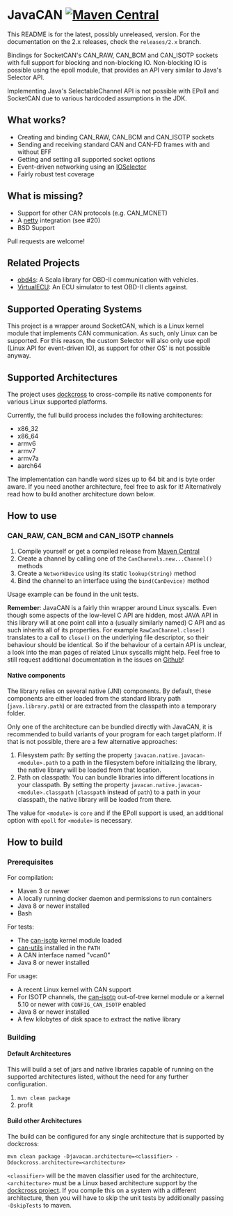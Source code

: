# JavaCAN [![Maven Central](https://img.shields.io/maven-central/v/tel.schich/javacan.svg?label=Maven%20Central)](https://search.maven.org/search?q=g:%22tel.schich%22%20AND%20a:%22javacan%22)

This README is for the latest, possibly unreleased, version. For the documentation on the 2.x releases, check the `releases/2.x` branch.

Bindings for SocketCAN's CAN_RAW, CAN_BCM and CAN_ISOTP sockets with full support for blocking and non-blocking IO. Non-blocking IO is possible using the epoll module, that provides an API very
similar to Java's Selector API.

Implementing Java's SelectableChannel API is not possible with EPoll and SocketCAN due to various hardcoded assumptions in the JDK.

## What works?

* Creating and binding CAN_RAW, CAN_BCM and CAN_ISOTP sockets
* Sending and receiving standard CAN and CAN-FD frames with and without EFF
* Getting and setting all supported socket options
* Event-driven networking using an [IOSelector](https://github.com/pschichtel/JavaCAN/blob/master/epoll/src/main/java/tel/schich/javacan/select/IOSelector.java)
* Fairly robust test coverage

## What is missing?

* Support for other CAN protocols (e.g. CAN_MCNET)
* A [netty](https://netty.io) integration (see #20)
* BSD Support

Pull requests are welcome!

## Related Projects

* [obd4s](https://github.com/pschichtel/obd4s): A Scala library for OBD-II communication with vehicles.
* [VirtualECU](https://github.com/pschichtel/VirtualECU): An ECU simulator to test OBD-II clients against.

## Supported Operating Systems

This project is a wrapper around SocketCAN, which is a Linux kernel module that implements CAN communication. As such, only Linux can be supported. For this reason, the custom Selector will also only
use epoll (Linux API for event-driven IO), as support for other OS' is not possible anyway.

## Supported Architectures

The project uses [dockcross](https://github.com/dockcross/dockcross) to cross-compile its native components for various Linux supported platforms.

Currently, the full build process includes the following architectures:

* x86_32
* x86_64
* armv6
* armv7
* armv7a
* aarch64

The implementation can handle word sizes up to 64 bit and is byte order aware. If you need another architecture, feel free to ask for it! Alternatively read how to build another architecture
down below.

## How to use

### CAN_RAW, CAN_BCM and CAN_ISOTP channels

1. Compile yourself or get a compiled release from [Maven Central](https://search.maven.org/search?q=a:javacan)
2. Create a channel by calling one of the `CanChannels.new...Channel()` methods
3. Create a `NetworkDevice` using its static `lookup(String)` method
4. Bind the channel to an interface using the `bind(CanDevice)` method

Usage example can be found in the unit tests.

**Remember**: JavaCAN is a fairly thin wrapper around Linux syscalls. Even though some aspects of the low-level C API are hidden, most JAVA API in this library will at one point call into a
(usually similarly named) C API and as such inherits all of its properties. For example `RawCanChannel.close()` translates to a call to `close()` on the underlying file descriptor, so their behaviour
should be identical. So if the behaviour of a certain API is unclear, a look into the man pages of related Linux syscalls might help. Feel free to still request additional documentation in the issues
on [Github](https://github.com/pschichtel/JavaCAN)!

#### Native components

The library relies on several native (JNI) components. By default, these components are either loaded from the standard library path (`java.library.path`) or are extracted from the classpath into a
temporary folder.  

Only one of the architecture can be bundled directly with JavaCAN, it is recommended to build variants of your program for each target platform.
If that is not possible, there are a few alternative approaches:

1. Filesystem path: By setting the property `javacan.native.javacan-<module>.path` to a path in the filesystem before initializing the library, the native library will be loaded from that location.
2. Path on classpath: You can bundle libraries into different locations in your classpath. By setting the property `javacan.native.javacan-<module>.classpath` (`classpath` instead of `path`) to a path
   in your classpath, the native library will be loaded from there.
   
The value for `<module>` is `core` and if the EPoll support is used, an additional option with `epoll` for `<module>` is necessary.

## How to build

### Prerequisites

For compilation:

* Maven 3 or newer
* A locally running docker daemon and permissions to run containers
* Java 8 or newer installed
* Bash

For tests:

* The [can-isotp](https://github.com/hartkopp/can-isotp) kernel module loaded
* [can-utils](https://github.com/linux-can/can-utils) installed in the `PATH`
* A CAN interface named "vcan0"
* Java 8 or newer installed

For usage:

* A recent Linux kernel with CAN support
* For ISOTP channels, the [can-isotp](https://github.com/hartkopp/can-isotp) out-of-tree kernel module or a kernel 5.10 or newer with `CONFIG_CAN_ISOTP` enabled
* Java 8 or newer installed
* A few kilobytes of disk space to extract the native library


### Building

#### Default Architectures

This will build a set of jars and native libraries capable of running on the supported architectures listed, without the need
for any further configuration.

1. `mvn clean package`
2. profit

#### Build other Architectures

The build can be configured for any single architecture that is supported by dockcross:

`mvn clean package -Djavacan.architecture=<classifier> -Ddockcross.architecture=<architecture>`
   
`<classifier>` will be the maven classifier used for the architecture, `<architecture>` must be a Linux based architecture support by the [dockcross project](https://github.com/dockcross/dockcross).
If you compile this on a system with a different architecture, then you will have to skip the unit tests by additionally passing `-DskipTests` to maven.
